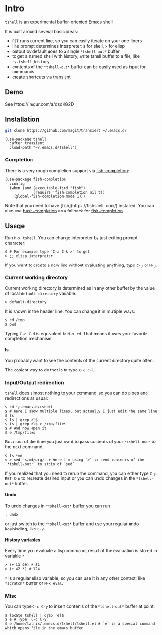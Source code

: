 # Intro

`tshell` is an experimental buffer-oriented Emacs shell.

It is built around several basic ideas:

- `RET` runs current line, so you can easily iterate on your one-liners
- line prompt determines interpreter: `$` for shell, `>` for elisp
- output by default goes to a single `*tshell-out*` buffer
- to get a named shell with history, write tshell buffer to a file, like `~/.tshell_history`
- contents of the `*tshell-out*` buffer can be easily used as input for commands
- create shortcuts via [transient](https://github.com/magit/transient)

## Demo
See https://imgur.com/a/dsdKG2D

## Installation
```sh
git clone https://github.com/magit/transient ~/.emacs.d/
```

```elisp
(use-package tshell
  :after transient
  :load-path "~/.emacs.d/tshell")
```

### Completion

There is a very rough completion support via [fish-completion](https://gitlab.com/ambrevar/emacs-fish-completion):
```elisp
(use-package fish-completion
  :config
  (when (and (executable-find "fish")
             (require 'fish-completion nil t))
    (global-fish-completion-mode 1)))
```
Note that you need to have [fish](https://fishshell.
com/) installed.
You can also use [bash-completion](https://github.com/szermatt/emacs-bash-completion) as a fallback for [fish-completion](https://gitlab.com/ambrevar/emacs-fish-completion#setup).

## Usage

Run `M-x tshell`.
You can change interpreter by just editing prompt character:
```
$ # For example type `C-a C-k >` to get
> ;; elisp interpreter
```
If you want to create a new line without evaluating anything, type `C-j` or `M-j`.

### Current working directory

Current working directory is determined as in any other buffer by the
value of local `default-directory` variable:
```
> default-directory
```
It is shown in the header line.
You can change it in multiple ways:
```
$ cd /tmp
$ pwd
```
Typing `C-c C-d` is equivalent to `M-x cd`. That means it uses your favorite completion mechanism!

#### ls
You probably want to see the contents of the current directory quite often.

The easiest way to do that is to type `C-c C-l`.

### Input/Output redirection
`tshell` does almost nothing to your command, so you can do pipes and redirections as usual:
```
$ cd ~/.emacs.d/tshell
$ # Here I show multiple lines, but actually I just edit the same line
$ ls
$ ls | grep el$
$ ls | grep el$ > /tmp/files
$ # And now open it
$ e /tmp/files
```

But most of the time you just want to pass contents of your `*tshell-out*` to the next command.
```
$ ls *md
$ > sed 's/md/org/' # Here I'm using `>` to send contents of the `*tshell-out*` to stdin of `sed`
```
If you realized that you need to rerun the command,
you can either type `C-p RET C-n` to recreate desired input
or you can undo changes in the `*tshell-out*` buffer.

#### Undo
To undo changes in `*tshell-out*` buffer you can run
```
: undo
```
or just switch to the `*tshell-out*` buffer and use your regular undo keybinding, like `C-/`.

#### History variables
Every time you evaluate a lisp command, result of the evaluation is stored in variable `*`
```
> (+ 13 69) # 82
> (+ 42 *) # 124
```
`*` is a regular elisp variable, so you can use it in any other context, like `*scratch*` buffer or `M-x eval`.

### Misc
You can type `C-c C-y` to insert contents of the `*tshell-out*` buffer at point:
```
$ locate tshell | grep 'el$'
$ e # Type `C-c C-y`
$ e /home/tatrix/.emacs.d/tshell/tshell.el # `e` is a special command which opens file in the emacs buffer
```
